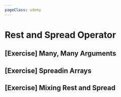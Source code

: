 ```yaml
---
pageClass: udemy
---
```


# Rest and Spread Operator

## [Exercise] Many, Many Arguments

## [Exercise] Spreadin Arrays

## [Exercise] Mixing Rest and Spread